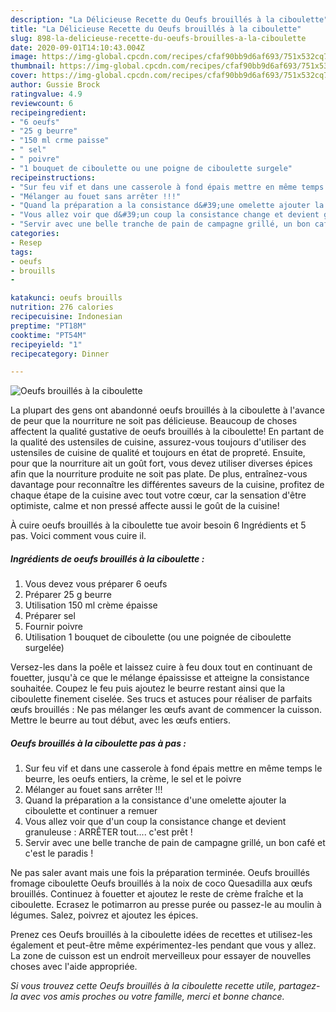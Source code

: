 ```yaml
---
description: "La Délicieuse Recette du Oeufs brouillés à la ciboulette"
title: "La Délicieuse Recette du Oeufs brouillés à la ciboulette"
slug: 898-la-delicieuse-recette-du-oeufs-brouilles-a-la-ciboulette
date: 2020-09-01T14:10:43.004Z
image: https://img-global.cpcdn.com/recipes/cfaf90bb9d6af693/751x532cq70/oeufs-brouilles-a-la-ciboulette-photo-principale-de-la-recette.jpg
thumbnail: https://img-global.cpcdn.com/recipes/cfaf90bb9d6af693/751x532cq70/oeufs-brouilles-a-la-ciboulette-photo-principale-de-la-recette.jpg
cover: https://img-global.cpcdn.com/recipes/cfaf90bb9d6af693/751x532cq70/oeufs-brouilles-a-la-ciboulette-photo-principale-de-la-recette.jpg
author: Gussie Brock
ratingvalue: 4.9
reviewcount: 6
recipeingredient:
- "6 oeufs"
- "25 g beurre"
- "150 ml crme paisse"
- " sel"
- " poivre"
- "1 bouquet de ciboulette ou une poigne de ciboulette surgele"
recipeinstructions:
- "Sur feu vif et dans une casserole à fond épais mettre en même temps le beurre, les oeufs entiers, la crème, le sel et le poivre"
- "Mélanger au fouet sans arrêter !!!"
- "Quand la préparation a la consistance d&#39;une omelette ajouter la ciboulette et continuer a remuer"
- "Vous allez voir que d&#39;un coup la consistance change et devient granuleuse : ARRÊTER tout.... c&#39;est prêt !"
- "Servir avec une belle tranche de pain de campagne grillé, un bon café et c&#39;est le paradis !"
categories:
- Resep
tags:
- oeufs
- brouills
- 

katakunci: oeufs brouills  
nutrition: 276 calories
recipecuisine: Indonesian
preptime: "PT18M"
cooktime: "PT54M"
recipeyield: "1"
recipecategory: Dinner

---
```



![Oeufs brouillés à la ciboulette](https://img-global.cpcdn.com/recipes/cfaf90bb9d6af693/751x532cq70/oeufs-brouilles-a-la-ciboulette-photo-principale-de-la-recette.jpg)

La plupart des gens ont abandonné oeufs brouillés à la ciboulette à l'avance de peur que la nourriture ne soit pas délicieuse. Beaucoup de choses affectent la qualité gustative de oeufs brouillés à la ciboulette! En partant de la qualité des ustensiles de cuisine, assurez-vous toujours d'utiliser des ustensiles de cuisine de qualité et toujours en état de propreté. Ensuite, pour que la nourriture ait un goût fort, vous devez utiliser diverses épices afin que la nourriture produite ne soit pas plate. De plus, entraînez-vous davantage pour reconnaître les différentes saveurs de la cuisine, profitez de chaque étape de la cuisine avec tout votre cœur, car la sensation d'être optimiste, calme et non pressé affecte aussi le goût de la cuisine!

<!--inarticleads1-->

À cuire oeufs brouillés à la ciboulette tue avoir besoin 6 Ingrédients et 5 pas. Voici comment vous cuire il.

##### Ingrédients de oeufs brouillés à la ciboulette :

1. Vous devez vous préparer 6 oeufs
1. Préparer 25 g beurre
1. Utilisation 150 ml crème épaisse
1. Préparer  sel
1. Fournir  poivre
1. Utilisation 1 bouquet de ciboulette (ou une poignée de ciboulette surgelée)


Versez-les dans la poêle et laissez cuire à feu doux tout en continuant de fouetter, jusqu&#39;à ce que le mélange épaississe et atteigne la consistance souhaitée. Coupez le feu puis ajoutez le beurre restant ainsi que la ciboulette finement ciselée. Ses trucs et astuces pour réaliser de parfaits œufs brouillés : Ne pas mélanger les œufs avant de commencer la cuisson. Mettre le beurre au tout début, avec les œufs entiers. 

<!--inarticleads2-->

##### Oeufs brouillés à la ciboulette pas à pas :

1. Sur feu vif et dans une casserole à fond épais mettre en même temps le beurre, les oeufs entiers, la crème, le sel et le poivre
1. Mélanger au fouet sans arrêter !!!
1. Quand la préparation a la consistance d&#39;une omelette ajouter la ciboulette et continuer a remuer
1. Vous allez voir que d&#39;un coup la consistance change et devient granuleuse : ARRÊTER tout.... c&#39;est prêt !
1. Servir avec une belle tranche de pain de campagne grillé, un bon café et c&#39;est le paradis !


Ne pas saler avant mais une fois la préparation terminée. Oeufs brouillés fromage ciboulette Oeufs brouillés à la noix de coco Quesadilla aux œufs brouillés. Continuez à fouetter et ajoutez le reste de crème fraîche et la ciboulette. Ecrasez le potimarron au presse purée ou passez-le au moulin à légumes. Salez, poivrez et ajoutez les épices. 

<!--inarticleads1-->

<p>
Prenez ces Oeufs brouillés à la ciboulette idées de recettes et utilisez-les également et peut-être même expérimentez-les pendant que vous y allez. La zone de cuisson est un endroit merveilleux pour essayer de nouvelles choses avec l'aide appropriée.
</p>

<p>
<i>Si vous trouvez cette Oeufs brouillés à la ciboulette recette utile, partagez-la avec vos amis proches ou votre famille, merci et bonne chance.</i>
</p>
